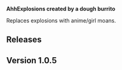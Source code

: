 **AhhExplosions created by a dough burrito**

Replaces explosions with anime/girl moans.

## Releases

## Version 1.0.5
